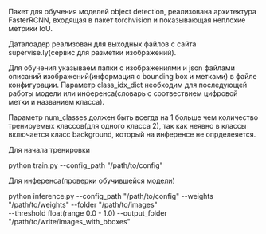 Пакет для обучения моделей object detection, реализована архитектура FasterRCNN, входящая в пакет torchvision и
показывающая неплохие метрики IoU.

Даталоадер реализован для выходных файлов с сайта supervise.ly(сервис для разметки изображений).

Для обучения указываем папки с изображениями и json файлами описаний изображений(информация с bounding box и метками) в
файле конфигурации. Параметр class_idx_dict необходим для последующей работы модели или инференса(словарь с соотвествием
цифровой метки и названием класса).

Параметр num_classes должен быть всегда на 1 больше чем количество тренируемых классов(для одного класса 2), так как
неявно в классы включается класс background, который на инференсе не опрделеяется.

Для начала тренировки

python train.py --config_path "/path/to/config"

Для инференса(проверки обучившейся модели)

python inference.py --config_path "/path/to/config" --weights "/path/to/weights" --folder "/path/to/images" \
--threshold float(range 0.0 - 1.0) --output_folder "/path/to/write/images_with_bboxes"

